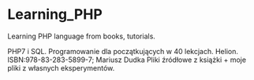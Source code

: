 # Learning_PHP
Learning PHP language from books, tutorials.

PHP7 i SQL. Programowanie dla początkujących w 40 lekcjach. Helion. ISBN:978-83-283-5899-7; Mariusz Dudka
Pliki źródłowe z książki + moje pliki z własnych eksperymentów.
